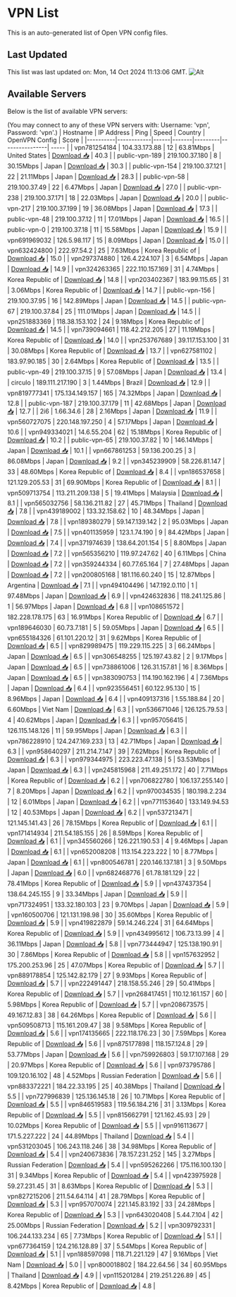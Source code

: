 # VPN List

This is an auto-generated list of Open VPN config files.

## Last Updated

This list was last updated on: Mon, 14 Oct 2024 11:13:06 GMT.
![Alt](https://repobeats.axiom.co/api/embed/186b98318ef1479477931607c1ad7d823f12451f.svg "Repobeats analytics image")

## Available Servers

Below is the list of available VPN servers:

(You may connect to any of these VPN servers with: Username: 'vpn', Password: 'vpn'.)
| Hostname | IP Address | Ping | Speed | Country | OpenVPN Config | Score |
|----------|------------|------|-------|---------|----------------| ----- |
| vpn781254184 | 104.33.173.88 | 12 | 63.81Mbps | United States | [Download 📥](./configs/server_0_US.ovpn) | 40.3 |
| public-vpn-189 | 219.100.37.180 | 8 | 30.15Mbps | Japan | [Download 📥](./configs/server_1_JP.ovpn) | 30.3 |
| public-vpn-154 | 219.100.37.121 | 22 | 21.11Mbps | Japan | [Download 📥](./configs/server_2_JP.ovpn) | 28.3 |
| public-vpn-58 | 219.100.37.49 | 22 | 6.47Mbps | Japan | [Download 📥](./configs/server_3_JP.ovpn) | 27.0 |
| public-vpn-238 | 219.100.37.171 | 18 | 22.03Mbps | Japan | [Download 📥](./configs/server_4_JP.ovpn) | 20.0 |
| public-vpn-217 | 219.100.37.199 | 19 | 36.08Mbps | Japan | [Download 📥](./configs/server_5_JP.ovpn) | 17.3 |
| public-vpn-48 | 219.100.37.12 | 11 | 17.01Mbps | Japan | [Download 📥](./configs/server_6_JP.ovpn) | 16.5 |
| public-vpn-0 | 219.100.37.18 | 11 | 15.58Mbps | Japan | [Download 📥](./configs/server_7_JP.ovpn) | 15.9 |
| vpn691969032 | 126.5.98.117 | 15 | 8.09Mbps | Japan | [Download 📥](./configs/server_8_JP.ovpn) | 15.0 |
| vpn632424800 | 222.97.54.2 | 25 | 7.63Mbps | Korea Republic of | [Download 📥](./configs/server_9_KR.ovpn) | 15.0 |
| vpn297374880 | 126.4.224.107 | 3 | 6.54Mbps | Japan | [Download 📥](./configs/server_10_JP.ovpn) | 14.9 |
| vpn324263365 | 222.110.157.169 | 31 | 4.74Mbps | Korea Republic of | [Download 📥](./configs/server_11_KR.ovpn) | 14.8 |
| vpn203402367 | 183.99.115.65 | 31 | 3.06Mbps | Korea Republic of | [Download 📥](./configs/server_12_KR.ovpn) | 14.7 |
| public-vpn-156 | 219.100.37.95 | 16 | 142.89Mbps | Japan | [Download 📥](./configs/server_13_JP.ovpn) | 14.5 |
| public-vpn-67 | 219.100.37.84 | 25 | 111.01Mbps | Japan | [Download 📥](./configs/server_14_JP.ovpn) | 14.5 |
| vpn251883369 | 118.38.153.102 | 24 | 9.18Mbps | Korea Republic of | [Download 📥](./configs/server_15_KR.ovpn) | 14.5 |
| vpn739094661 | 118.42.212.205 | 27 | 11.19Mbps | Korea Republic of | [Download 📥](./configs/server_16_KR.ovpn) | 14.0 |
| vpn253767689 | 39.117.153.100 | 31 | 30.08Mbps | Korea Republic of | [Download 📥](./configs/server_17_KR.ovpn) | 13.7 |
| vpn627581102 | 183.97.90.185 | 30 | 2.64Mbps | Korea Republic of | [Download 📥](./configs/server_18_KR.ovpn) | 13.5 |
| public-vpn-49 | 219.100.37.15 | 9 | 57.08Mbps | Japan | [Download 📥](./configs/server_19_JP.ovpn) | 13.4 |
| circulo | 189.111.217.190 | 3 | 1.44Mbps | Brazil | [Download 📥](./configs/server_20_BR.ovpn) | 12.9 |
| vpn819777341 | 175.134.149.157 | 165 | 74.32Mbps | Japan | [Download 📥](./configs/server_21_JP.ovpn) | 12.8 |
| public-vpn-187 | 219.100.37.179 | 11 | 42.68Mbps | Japan | [Download 📥](./configs/server_22_JP.ovpn) | 12.7 |
| 2i6 | 1.66.34.6 | 28 | 2.16Mbps | Japan | [Download 📥](./configs/server_23_JP.ovpn) | 11.9 |
| vpn560727075 | 220.148.197.250 | 4 | 57.17Mbps | Japan | [Download 📥](./configs/server_24_JP.ovpn) | 10.6 |
| vpn949334021 | 14.6.55.204 | 62 | 15.18Mbps | Korea Republic of | [Download 📥](./configs/server_25_KR.ovpn) | 10.2 |
| public-vpn-65 | 219.100.37.82 | 10 | 146.14Mbps | Japan | [Download 📥](./configs/server_26_JP.ovpn) | 10.1 |
| vpn667861253 | 59.136.200.25 | 3 | 86.08Mbps | Japan | [Download 📥](./configs/server_27_JP.ovpn) | 9.2 |
| vpn345239909 | 58.226.81.147 | 33 | 48.60Mbps | Korea Republic of | [Download 📥](./configs/server_28_KR.ovpn) | 8.4 |
| vpn186537658 | 121.129.205.53 | 31 | 69.90Mbps | Korea Republic of | [Download 📥](./configs/server_29_KR.ovpn) | 8.1 |
| vpn509713754 | 113.211.209.138 | 5 | 19.41Mbps | Malaysia | [Download 📥](./configs/server_30_MY.ovpn) | 8.1 |
| vpn565032756 | 58.136.211.82 | 27 | 45.71Mbps | Thailand | [Download 📥](./configs/server_31_TH.ovpn) | 7.8 |
| vpn439189002 | 133.32.158.62 | 10 | 48.34Mbps | Japan | [Download 📥](./configs/server_32_JP.ovpn) | 7.8 |
| vpn189380279 | 59.147.139.142 | 2 | 95.03Mbps | Japan | [Download 📥](./configs/server_33_JP.ovpn) | 7.5 |
| vpn401135959 | 123.1.74.190 | 9 | 84.42Mbps | Japan | [Download 📥](./configs/server_34_JP.ovpn) | 7.4 |
| vpn371974639 | 138.64.201.154 | 5 | 8.80Mbps | Japan | [Download 📥](./configs/server_35_JP.ovpn) | 7.2 |
| vpn565356210 | 119.97.247.62 | 40 | 6.11Mbps | China | [Download 📥](./configs/server_36_CN.ovpn) | 7.2 |
| vpn359244334 | 60.77.65.164 | 7 | 27.48Mbps | Japan | [Download 📥](./configs/server_37_JP.ovpn) | 7.2 |
| vpn200805168 | 181.116.60.240 | 15 | 12.87Mbps | Argentina | [Download 📥](./configs/server_38_AR.ovpn) | 7.1 |
| vpn494104496 | 147.192.0.110 | 1 | 97.48Mbps | Japan | [Download 📥](./configs/server_39_JP.ovpn) | 6.9 |
| vpn424632836 | 118.241.125.86 | 1 | 56.97Mbps | Japan | [Download 📥](./configs/server_40_JP.ovpn) | 6.8 |
| vpn108651572 | 182.228.178.175 | 63 | 16.91Mbps | Korea Republic of | [Download 📥](./configs/server_41_KR.ovpn) | 6.7 |
| vpn189646030 | 60.73.7.181 | 5 | 59.05Mbps | Japan | [Download 📥](./configs/server_42_JP.ovpn) | 6.5 |
| vpn655184326 | 61.101.220.12 | 31 | 9.62Mbps | Korea Republic of | [Download 📥](./configs/server_43_KR.ovpn) | 6.5 |
| vpn829989475 | 119.229.115.225 | 3 | 66.24Mbps | Japan | [Download 📥](./configs/server_44_JP.ovpn) | 6.5 |
| vpn306548255 | 125.197.43.82 | 2 | 9.17Mbps | Japan | [Download 📥](./configs/server_45_JP.ovpn) | 6.5 |
| vpn738861006 | 126.31.157.81 | 16 | 8.36Mbps | Japan | [Download 📥](./configs/server_46_JP.ovpn) | 6.5 |
| vpn383090753 | 114.190.162.196 | 4 | 7.36Mbps | Japan | [Download 📥](./configs/server_47_JP.ovpn) | 6.4 |
| vpn923556451 | 60.122.95.130 | 15 | 8.96Mbps | Japan | [Download 📥](./configs/server_48_JP.ovpn) | 6.4 |
| vpn409137316 | 1.55.188.84 | 20 | 6.60Mbps | Viet Nam | [Download 📥](./configs/server_49_VN.ovpn) | 6.3 |
| vpn536671046 | 126.125.79.53 | 4 | 40.62Mbps | Japan | [Download 📥](./configs/server_50_JP.ovpn) | 6.3 |
| vpn957056415 | 126.115.148.126 | 11 | 59.95Mbps | Japan | [Download 📥](./configs/server_51_JP.ovpn) | 6.3 |
| vpn786228910 | 124.247.169.233 | 13 | 42.71Mbps | Japan | [Download 📥](./configs/server_52_JP.ovpn) | 6.3 |
| vpn958640297 | 211.214.7.147 | 39 | 7.62Mbps | Korea Republic of | [Download 📥](./configs/server_53_KR.ovpn) | 6.3 |
| vpn979344975 | 223.223.47.138 | 5 | 53.53Mbps | Japan | [Download 📥](./configs/server_54_JP.ovpn) | 6.3 |
| vpn245815968 | 211.49.251.172 | 40 | 7.71Mbps | Korea Republic of | [Download 📥](./configs/server_55_KR.ovpn) | 6.2 |
| vpn706822780 | 106.137.255.140 | 7 | 8.20Mbps | Japan | [Download 📥](./configs/server_56_JP.ovpn) | 6.2 |
| vpn970034535 | 180.198.2.234 | 12 | 6.01Mbps | Japan | [Download 📥](./configs/server_57_JP.ovpn) | 6.2 |
| vpn771153640 | 133.149.94.53 | 12 | 40.53Mbps | Japan | [Download 📥](./configs/server_58_JP.ovpn) | 6.2 |
| vpn537213471 | 121.145.141.43 | 26 | 78.15Mbps | Korea Republic of | [Download 📥](./configs/server_59_KR.ovpn) | 6.1 |
| vpn171414934 | 211.54.185.155 | 26 | 8.59Mbps | Korea Republic of | [Download 📥](./configs/server_60_KR.ovpn) | 6.1 |
| vpn345560266 | 126.221.190.53 | 4 | 9.46Mbps | Japan | [Download 📥](./configs/server_61_JP.ovpn) | 6.1 |
| vpn652008208 | 113.154.223.222 | 10 | 8.77Mbps | Japan | [Download 📥](./configs/server_62_JP.ovpn) | 6.1 |
| vpn800546781 | 220.146.137.181 | 3 | 9.50Mbps | Japan | [Download 📥](./configs/server_63_JP.ovpn) | 6.0 |
| vpn682468776 | 61.78.181.129 | 22 | 78.41Mbps | Korea Republic of | [Download 📥](./configs/server_64_KR.ovpn) | 5.9 |
| vpn437437354 | 138.64.245.155 | 9 | 33.34Mbps | Japan | [Download 📥](./configs/server_65_JP.ovpn) | 5.9 |
| vpn717324951 | 133.32.180.103 | 23 | 9.70Mbps | Japan | [Download 📥](./configs/server_66_JP.ovpn) | 5.9 |
| vpn160500706 | 121.131.198.98 | 30 | 35.60Mbps | Korea Republic of | [Download 📥](./configs/server_67_KR.ovpn) | 5.9 |
| vpn419822879 | 59.14.246.224 | 31 | 64.64Mbps | Korea Republic of | [Download 📥](./configs/server_68_KR.ovpn) | 5.9 |
| vpn434995612 | 106.73.13.99 | 4 | 36.11Mbps | Japan | [Download 📥](./configs/server_69_JP.ovpn) | 5.8 |
| vpn773444947 | 125.138.190.91 | 30 | 7.86Mbps | Korea Republic of | [Download 📥](./configs/server_70_KR.ovpn) | 5.8 |
| vpn157632952 | 175.200.253.96 | 25 | 47.07Mbps | Korea Republic of | [Download 📥](./configs/server_71_KR.ovpn) | 5.7 |
| vpn889178854 | 125.142.82.179 | 27 | 9.93Mbps | Korea Republic of | [Download 📥](./configs/server_72_KR.ovpn) | 5.7 |
| vpn222491447 | 218.158.55.246 | 29 | 50.41Mbps | Korea Republic of | [Download 📥](./configs/server_73_KR.ovpn) | 5.7 |
| vpn268417451 | 110.12.161.157 | 60 | 5.98Mbps | Korea Republic of | [Download 📥](./configs/server_74_KR.ovpn) | 5.7 |
| vpn208673575 | 49.167.12.83 | 38 | 64.26Mbps | Korea Republic of | [Download 📥](./configs/server_75_KR.ovpn) | 5.6 |
| vpn509508713 | 115.161.209.47 | 38 | 9.58Mbps | Korea Republic of | [Download 📥](./configs/server_76_KR.ovpn) | 5.6 |
| vpn174135665 | 222.118.176.23 | 30 | 7.59Mbps | Korea Republic of | [Download 📥](./configs/server_77_KR.ovpn) | 5.6 |
| vpn875177898 | 118.157.124.8 | 29 | 53.77Mbps | Japan | [Download 📥](./configs/server_78_JP.ovpn) | 5.6 |
| vpn759926803 | 59.17.107.168 | 29 | 20.97Mbps | Korea Republic of | [Download 📥](./configs/server_79_KR.ovpn) | 5.6 |
| vpn973795786 | 109.120.16.102 | 48 | 4.52Mbps | Russian Federation | [Download 📥](./configs/server_80_RU.ovpn) | 5.6 |
| vpn883372221 | 184.22.33.195 | 25 | 40.38Mbps | Thailand | [Download 📥](./configs/server_81_TH.ovpn) | 5.5 |
| vpn727996839 | 125.136.145.18 | 26 | 10.71Mbps | Korea Republic of | [Download 📥](./configs/server_82_KR.ovpn) | 5.5 |
| vpn846519583 | 119.56.184.216 | 31 | 3.13Mbps | Korea Republic of | [Download 📥](./configs/server_83_KR.ovpn) | 5.5 |
| vpn815662791 | 121.162.45.93 | 29 | 10.02Mbps | Korea Republic of | [Download 📥](./configs/server_84_KR.ovpn) | 5.5 |
| vpn916113677 | 171.5.227.222 | 24 | 44.89Mbps | Thailand | [Download 📥](./configs/server_85_TH.ovpn) | 5.4 |
| vpn531203045 | 106.243.118.246 | 38 | 34.98Mbps | Korea Republic of | [Download 📥](./configs/server_86_KR.ovpn) | 5.4 |
| vpn240673836 | 78.157.231.252 | 145 | 3.27Mbps | Russian Federation | [Download 📥](./configs/server_87_RU.ovpn) | 5.4 |
| vpn595262266 | 175.116.100.130 | 31 | 9.34Mbps | Korea Republic of | [Download 📥](./configs/server_88_KR.ovpn) | 5.4 |
| vpn423975928 | 59.27.231.45 | 31 | 8.63Mbps | Korea Republic of | [Download 📥](./configs/server_89_KR.ovpn) | 5.3 |
| vpn827215206 | 211.54.64.114 | 41 | 28.79Mbps | Korea Republic of | [Download 📥](./configs/server_90_KR.ovpn) | 5.3 |
| vpn957070074 | 221.145.83.192 | 33 | 24.28Mbps | Korea Republic of | [Download 📥](./configs/server_91_KR.ovpn) | 5.3 |
| vpn643020408 | 5.44.7.104 | 42 | 25.00Mbps | Russian Federation | [Download 📥](./configs/server_92_RU.ovpn) | 5.2 |
| vpn309792331 | 106.244.133.234 | 65 | 7.73Mbps | Korea Republic of | [Download 📥](./configs/server_93_KR.ovpn) | 5.1 |
| vpn677364159 | 124.216.128.89 | 37 | 5.54Mbps | Korea Republic of | [Download 📥](./configs/server_94_KR.ovpn) | 5.1 |
| vpn188597098 | 118.71.221.129 | 47 | 9.16Mbps | Viet Nam | [Download 📥](./configs/server_95_VN.ovpn) | 5.0 |
| vpn800018802 | 184.22.64.56 | 34 | 60.95Mbps | Thailand | [Download 📥](./configs/server_96_TH.ovpn) | 4.9 |
| vpn115201284 | 219.251.226.89 | 45 | 8.42Mbps | Korea Republic of | [Download 📥](./configs/server_97_KR.ovpn) | 4.8 |
